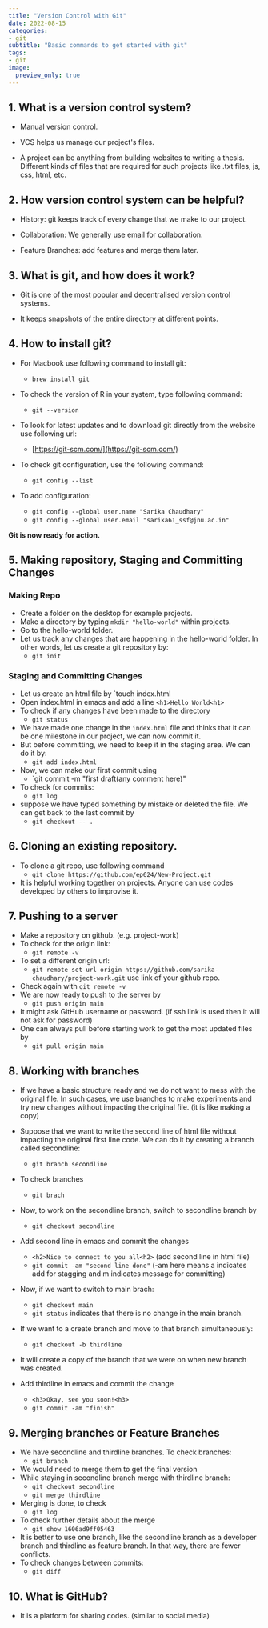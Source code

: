 ```yaml
---
title: "Version Control with Git"
date: 2022-08-15
categories: 
- git
subtitle: "Basic commands to get started with git"
tags: 
- git
image:
  preview_only: true
---
```


## 1. What is a version control system?

- Manual version control.

- VCS helps us manage our project's files.

- A project can be anything from building websites to writing a thesis.
  Different kinds of files that are required for such projects
  like .txt files, js, css, html, etc.

## 2. How version control system can be helpful?

- History: git keeps track of every change that we make to our project.

- Collaboration: We generally use email for collaboration.

- Feature Branches: add features and merge them later.

## 3. What is git, and how does it work?

- Git is one of the most popular and decentralised version control systems.

- It keeps snapshots of the entire directory at different points.

## 4. How to install git?

- For Macbook use following command to install git:

  - `brew install git`

- To check the version of R in your system, type following command:
  - `git --version`

- To look for latest updates and to download git directly from the website use 
following url:

  - [https://git-scm.com/](https://git-scm.com/)

- To check git configuration, use the following command:
  - `git config --list`

- To add configuration:
   - `git config --global user.name "Sarika Chaudhary"`
   - `git config --global user.email "sarika61_ssf@jnu.ac.in"`
   
**Git is now ready for action.**

## 5. Making repository, Staging and Committing Changes

### Making Repo
- Create a folder on the desktop for example projects.
- Make a directory by typing `mkdir "hello-world"` within projects.
- Go to the hello-world folder. 
- Let us track any changes that are happening in the hello-world folder.
    In other words, let us create a git repository by:
  - `git init`

### Staging and Committing Changes
- Let us create an html file by `touch index.html
- Open index.html in emacs and add a line `<h1>Hello World<h1>`
- To check if any changes have been made to the directory
  - `git status`
- We have made one change in the `index.html` file and thinks that it can be one milestone in our project, we can now commit it.
- But before committing, we need to keep it in the staging area. We can do it by:
  - `git add index.html`
- Now, we can make our first commit using
  - `git commit -m "first draft(any comment here)"
- To check for commits:
  - `git log`
- suppose  we have typed something by mistake or deleted the file.
    We can get back to the last commit by
  - `git checkout -- .`

## 6. Cloning an existing repository.
- To clone a git repo, use following command
  - `git clone https://github.com/ep624/New-Project.git`
- It is helpful working together on projects. Anyone can use codes developed
   by others to improvise it.

## 7. Pushing to a server
- Make a repository on github. (e.g. project-work)
- To check for the origin link:
  - `git remote -v`
- To set a different origin url:
  - `git remote set-url origin https://github.com/sarika-chaudhary/project-work.git` use link of your github repo.
- Check again with `git remote -v`
- We are now ready to push to the server by 
  - `git push origin main`
- It might ask GitHub username or password. (if ssh link is used then it will not ask for password)
- One can always pull before starting work to get the most updated files by 
  - `git pull origin main`

## 8. Working with branches
- If we have a basic structure ready and we do not want to mess with the original file. In such cases, we use branches to make experiments and try new changes without impacting the original file. (it is like making a copy)
- Suppose that we want to write the second line of html file without impacting the original first line code. We can do it by creating a branch called secondline:
  - `git branch secondline`
- To check branches
  - `git brach`
- Now, to work on the secondline branch, switch to secondline branch by 
  - `git checkout secondline`
- Add second line in emacs and commit the changes
  - `<h2>Nice to connect to you all<h2>` (add second line in html file)
  - `git commit -am "second line done"` (-am here means a indicates add for stagging and m indicates message for committing)

- Now, if we want to switch to main brach:
  - `git checkout main`
  - `git status` indicates that there is no change in the main branch.
- If we want to a create branch and move to that branch simultaneously:
  - `git checkout -b thirdline`
- It will create a copy of the branch that we were on when new branch was created. 

- Add thirdline in emacs and commit the change
  - `<h3>Okay, see you soon!<h3>`
  - `git commit -am "finish"`

## 9. Merging branches or Feature Branches 

- We have secondline and thirdline branches. To check branches:
  - `git branch`
- We would need to merge them to get the final version
- While staying in secondline branch merge with thirdline branch:
  - `git checkout secondline`
  - `git merge thirdline`
- Merging is done, to check
  - `git log`
- To check further details about the merge 
  - `git show 1606ad9ff05463` 
- It is better to use one branch, like the secondline branch as
    a developer branch and thirdline as feature branch.
    In that way, there are fewer conflicts.
- To check changes between commits:
  - `git diff`

## 10. What is GitHub?

- It is a platform for sharing codes.
    (similar to social media)
